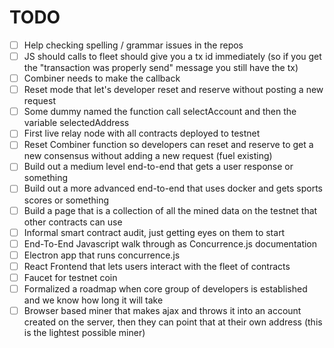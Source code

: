 # TODO
 - [ ] Help checking spelling / grammar issues in the repos
 - [ ] JS should calls to fleet should give you a tx id immediately (so if you get the "transaction was properly send" message you still have the tx)
 - [ ] Combiner needs to make the callback
 - [ ] Reset mode that let's developer reset and reserve without posting a new request
 - [ ] Some dummy named the function call selectAccount and then the variable selectedAddress
 - [ ] First live relay node with all contracts deployed to testnet
 - [ ] Reset Combiner function so developers can reset and reserve to get a new consensus without adding a new request (fuel existing)
 - [ ] Build out a medium level end-to-end that gets a user response or something
 - [ ] Build out a more advanced end-to-end that uses docker and gets sports scores or something
 - [ ] Build a page that is a collection of all the mined data on the testnet that other contracts can use
 - [ ] Informal smart contract audit, just getting eyes on them to start
 - [ ] End-To-End Javascript walk through as Concurrence.js documentation
 - [ ] Electron app that runs concurrence.js
 - [ ] React Frontend that lets users interact with the fleet of contracts
 - [ ] Faucet for testnet coin
 - [ ] Formalized a roadmap when core group of developers is established and we know how long it will take
 - [ ] Browser based miner that makes ajax and throws it into an account created on the server, then they can point that at their own address (this is the lightest possible miner)
